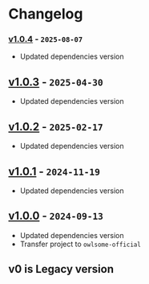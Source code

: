 # Changelog

### [v1.0.4] - `2025-08-07`

- Updated dependencies version

[v1.0.4]: https://github.com/owlsome-official/zlogtime/releases/tag/v1.0.4

## [v1.0.3] - `2025-04-30`

- Updated dependencies version

[v1.0.3]: https://github.com/owlsome-official/zlogtime/releases/tag/v1.0.3

## [v1.0.2] - `2025-02-17`

- Updated dependencies version

[v1.0.2]: https://github.com/owlsome-official/zlogtime/releases/tag/v1.0.2

## [v1.0.1] - `2024-11-19`

- Updated dependencies version

[v1.0.1]: https://github.com/owlsome-official/zlogtime/releases/tag/v1.0.1

## [v1.0.0] - `2024-09-13`

- Updated dependencies version
- Transfer project to `owlsome-official`

[v1.0.0]: https://github.com/owlsome-official/zlogtime/releases/tag/v1.0.0

## v0 is Legacy version